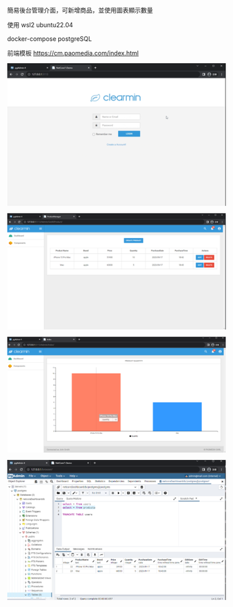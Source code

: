 簡易後台管理介面，可新增商品，並使用圖表顯示數量

使用 wsl2 ubuntu22.04

docker-compose  postgreSQL

前端模板 https://cm.paomedia.com/index.html

![image](https://github.com/lovequ4/netcore7MVC_Dashboard/blob/main/ScreenShot/netcore7MVC_DEMO.gif)

![image](https://github.com/lovequ4/netcore7MVC_Dashboard/blob/main/ScreenShot/%E8%9E%A2%E5%B9%95%E6%93%B7%E5%8F%96%E7%95%AB%E9%9D%A2%202023-09-17%20191004.png)

![image](https://github.com/lovequ4/netcore7MVC_Dashboard/blob/main/ScreenShot/%E8%9E%A2%E5%B9%95%E6%93%B7%E5%8F%96%E7%95%AB%E9%9D%A2%202023-09-17%20191032.png)

![image](https://github.com/lovequ4/netcore7MVC_Dashboard/blob/main/ScreenShot/%E8%9E%A2%E5%B9%95%E6%93%B7%E5%8F%96%E7%95%AB%E9%9D%A2%202023-09-17%20184553.png)
